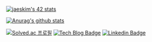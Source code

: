 [![jaeskim's 42 stats](https://badge42.herokuapp.com/api/stats/junyun?privacyEmail=true)](https://github.com/JaeSeoKim/badge42)

[![Anurag's github stats](https://github-readme-stats.vercel.app/api?username=philgineer&hide=issues&show_icons=true&theme=dracula)](https://github.com/anuraghazra/github-readme-stats)

[![Solved.ac
프로필](http://mazassumnida.wtf/api/generate_badge?boj=yunjh0420)](https://solved.ac/yunjh0420)
[![Tech Blog Badge](http://img.shields.io/badge/blog-국문과%20공대생-51a9fe?style=flat-square&link=https://philgineer.com/)](https://philgineer.com/)
[![Linkedin Badge](https://img.shields.io/badge/-LinkedIn-blue?style=flat-square&logo=Linkedin&logoColor=white&link=https://www.linkedin.com/in/philgineer/)](https://www.linkedin.com/in/philgineer/)
